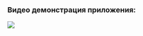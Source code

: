 ### Видео демонстрация приложения:
[![](http://img.youtube.com/vi/3c7SwJw63eo/0.jpg)](https://www.youtube.com/watch?v=3c7SwJw63eo&feature=youtu.be)
